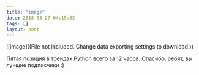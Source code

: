```yaml
---
title: "image"
date: 2018-03-27 04:15:32
tags: []
layout: post
---
```


![image]((File not included. Change data exporting settings to download.))

Пятая позиция в трендах Python всего за 12 часов. Спасибо, ребят, вы лучшие подписчики :)
